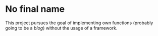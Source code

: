# No final name

This project pursues the goal of implementing own functions (probably going
to be a *blog*) without the usage of a framework.